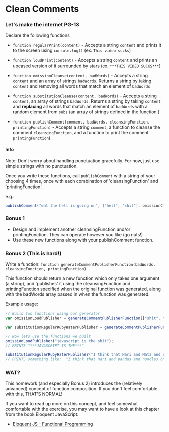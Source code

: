 # Clean Comments

### Let's make the internet PG-13

Declare the following functions

* `function regularPrint(content)` - Accepts a string `content` and prints it to the screen using `console.log()` (ex. `This video sucks`)

* `function loudPrint(content)` - Accepts a string `content` and prints an upcased version of it surrounded by stars (ex. `***THIS VIDEO SUCKS***`)

* `function omissionCleanse(content, badWords)` - Accepts a string `content` and an array of strings `badWords`. Returns a string by taking `content` and removing all words that match an element of `badWords`

* `function substitutionCleanse(content, badWords)` - Accepts a string `content`, an array of strings `badWords`. Returns a string by taking `content` and **replacing** all words that match an element of `badWords` with a random element from `subs` (an array of strings defined in the function.)

* `function publishComment(comment, badWords, cleansingFunction, printingFunction)` - Accepts a string `comment`, a function to cleanse the comment `cleansingFunction`, and a function to print the comment `printingFunction`).

#### Info

Note: Don't worry about handling punctuation gracefully. For now, just use simple strings with no punctuation.

Once you write these functions, call ```publishComment``` with a string of your choosing 4 times, once with each combination of 'cleansingFunction' and 'printingFunction'.

e.g.:
```js
publishComment("wat the hell is going on", ["hell", "shit"], omissionCleanse, loudPrint)
```

### Bonus 1

* Design and implement another cleansingFunction and/or printingFunction. They can operate however you like (go nuts!)
* Use these new functions along with your publishComment function.

### Bonus 2 (This is hard!)

Write a function: `function generateCommentPublisherFunction(badWords, cleansingFunction, printingFunction)`

This function should return a new function which only takes one argument (a string), and 'publishes' it using the cleansingFunction and printingFunction specified when the original function was generated, along with the badWords array passed in when the function was generated.

Example usage:

```js
// Build two functions using our generator
var omissionLoudPublisher = generateCommentPublisherFunction(["shit", "hell"], omissionCleanse, loudPrint);

var substitutionRegularRubyHaterPublisher = generateCommentPublisherFunction(["ruby", "rails", "Matz"], substitutionCleanse, regularPrint);

// Now lets use the functions we built
omissionLoudPublisher("javascript is the shit");
// PRINTS "***JAVASCRIPT IS THE***"

substitutionRegularRubyHaterPublisher("I think that Hari and Matz and ruby on rails are the best");
// PRINTS something like:  "I think that Hari and pandas and noodles on bandsaw are the best"
```

### WAT?

This homework (and especially Bonus 2) introduces the (relatively advanced) concept of function composition. If you don't feel comfortable with this, THAT'S NORMAL!

If you want to read up more on this concept, and feel somewhat comfortable with the exercise, you may want to have a look at this chapter from the book Eloquent JavaScript:

* [Eloquent JS - Functional Programming](http://eloquentjavascript.net/chapter6.html)
